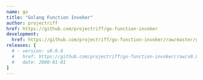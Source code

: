 ```yaml
---
name: go
title: "Golang Function Invoker"
author: projectriff
href: https://github.com/projectriff/go-function-invoker
development:
  href: https://github.com/projectriff/go-function-invoker/raw/master/go-invoker.yaml
releases: [
  # - version: v0.0.6
  #   href: https://github.com/projectriff/go-function-invoker/raw/v0.0.2/go-invoker.yaml
  #   date: 2000-01-01
]
---
```


<!-- TODO write something meaningful -->
